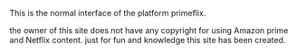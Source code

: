 This is the normal interface of the platform primeflix.

the owner of this site does not have any copyright for using Amazon prime and Netflix content.
just for fun and knowledge this site has been created.
 